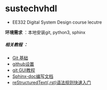 # sustechvhdl

- EE332 Digital System Design course lecutre

**环境需求** ：本地安装git, python3, sphinx 

##### **相关教程** ：

- [Git 基础](https://git-scm.com/book/zh/v1/Git-%E5%9F%BA%E7%A1%80)
- [github设置](https://blog.csdn.net/ruoshuixx/article/details/79609254)
- [git GUI教程](https://www.cnblogs.com/NotEnough/p/9844418.html)      
- [Sphinx-doc编写文档](https://blog.csdn.net/weishantc/article/details/46729103?tdsourcetag=s_pcqq_aiomsg) 
- [reStructuredText(.rst)语法规则快速入门](https://www.cnblogs.com/BuildingHome/p/4345156.html)